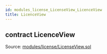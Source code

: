 ```yaml
---
id: modules_license_LicenseView_LicenceView
title: LicenceView
---
```


<div class="contract-doc"><div class="contract"><h2 class="contract-header"><span class="contract-kind">contract</span> LicenceView</h2><div class="source">Source: <a href="/blob/v1.0.0/contracts/modules/license/LicenseView.sol" target="_blank">modules/license/LicenseView.sol</a></div></div></div>
